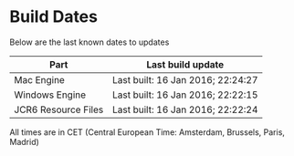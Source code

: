 # Build Dates

Below are the last known dates to updates

Part | Last build update
-----|-----
Mac Engine | Last built: 16 Jan 2016; 22:24:27
Windows Engine | Last built: 16 Jan 2016; 22:22:15
JCR6 Resource Files | Last built: 16 Jan 2016; 22:22:24
All times are in CET (Central European Time: Amsterdam, Brussels, Paris, Madrid)




